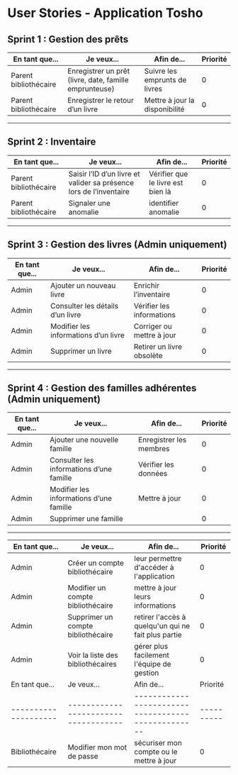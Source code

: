 # User Stories - Application Tosho

## Sprint 1 : Gestion des prêts

| En tant que...          | Je veux...                                                       | Afin de...                             | Priorité |
|------------------------|-----------------------------------------------------------------|-------------------------------------|----------|
| Parent bibliothécaire  | Enregistrer un prêt (livre, date, famille emprunteuse)           | Suivre les emprunts de livres        | 0        |
| Parent bibliothécaire  | Enregistrer le retour d’un livre                                 | Mettre à jour la disponibilité       | 0        |

---

## Sprint 2 : Inventaire 

| En tant que...          | Je veux...                                                       | Afin de...                             | Priorité |
|------------------------|-----------------------------------------------------------------|-------------------------------------|----------|
| Parent bibliothécaire  | Saisir l’ID d’un livre et valider sa présence lors de l’inventaire | Vérifier que le livre est bien là    | 0        |
| Parent bibliothécaire  | Signaler une anomalie                | identifier anomalie  | 0        |
---

## Sprint 3 : Gestion des livres (Admin uniquement)

| En tant que... | Je veux...                               | Afin de...                         | Priorité |
|----------------|-----------------------------------------|-----------------------------------|----------|
| Admin          | Ajouter un nouveau livre                 | Enrichir l’inventaire             | 0        |
| Admin          | Consulter les détails d’un livre        | Vérifier les informations         | 0        |
| Admin          | Modifier les informations d’un livre    | Corriger ou mettre à jour         | 0        |
| Admin          | Supprimer un livre                      | Retirer un livre obsolète         | 0        |

---

## Sprint 4 : Gestion des familles adhérentes (Admin uniquement)

| En tant que... | Je veux...                               | Afin de...                         | Priorité |
|----------------|-----------------------------------------|-----------------------------------|----------|
| Admin          | Ajouter une nouvelle famille             | Enregistrer les membres           | 0        |
| Admin          | Consulter les informations d’une famille| Vérifier les données               | 0        |
| Admin          | Modifier les informations d’une famille  | Mettre à jour         | 0        |
| Admin          | Supprimer une famille                    |      | 0        |

---

| En tant que... | Je veux...                                      | Afin de...                                               | Priorité |
|----------------|-------------------------------------------------|----------------------------------------------------------|----------|
| Admin          | Créer un compte bibliothécaire                  | leur permettre d'accéder à l'application                 | 0        |
| Admin          | Modifier un compte bibliothécaire               | mettre à jour leurs informations                         | 0        |
| Admin          | Supprimer un compte bibliothécaire              | retirer l'accès à quelqu'un qui ne fait plus partie      | 0        |
| Admin          | Voir la liste des bibliothécaires               | gérer plus facilement l'équipe de gestion                | 0        |
| En tant que...     | Je veux...                         | Afin de...                                        | Priorité |
|--------------------|------------------------------------|--------------------------------------------------|----------|
| Bibliothécaire     | Modifier mon mot de passe          | sécuriser mon compte ou le mettre à jour         | 0        |



